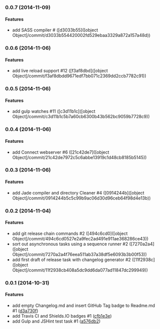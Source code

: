 ### 0.0.7 (2014-11-09)


#### Features

* add SASS compiler # ([d3033b55]([object Object]/commit/d3033b554420002fd529ebaa3329a872a157a48d))


### 0.0.6 (2014-11-06)


#### Features

* add live reload support #12 ([f3af8dbd]([object Object]/commit/f3af8dbdd9671edf7bb071c2369dd2ccb7782c91))


### 0.0.5 (2014-11-06)


#### Features

* add gulp watches #11 ([c3d11b1c]([object Object]/commit/c3d11b1c5b7a60cb6300b43b562bc9059b7728c9))


### 0.0.4 (2014-11-06)


#### Features

* add Connect webserver #6 ([21c42de7]([object Object]/commit/21c42de7972c5c6abbe13919c1d48cb8185b5145))


### 0.0.3 (2014-11-06)


#### Features

* add Jade compiler and directory Cleaner #4 ([0914244b]([object Object]/commit/0914244b5c5c99b9ac06d30d96ceb64f98d4e13b))


### 0.0.2 (2014-11-04)


#### Features

* add git release chain commands #2 ([494c6cd0]([object Object]/commit/494c6cd0527e2a9fec2ad491e911ae368286ce43))
* sort out asynchronous tasks using a sequence runner #2 ([7270a2a4]([object Object]/commit/7270a2a4f76eea511ab37a38df5e6093b3b00f53))
* add first draft of release task with changelog generator #2 ([11f2938c]([object Object]/commit/11f2938cb408a5dc9dd6da077ad11847dc299949))


### 0.0.1 (2014-10-31)


#### Features

* add empty Changelog.md and insert GitHub Tag badge to Readme.md #1 ([d3a730f](git@github.com:martinjezek/fatb/commit/d3a730f6bf6fd3fe1ec819d9dff7092a417a6ad9))
* add Travis CI and Shields.IO badges #1 ([cfb1e3e](git@github.com:martinjezek/fatb/commit/cfb1e3e4037810d4cb09037a0e1e5f8ee91a3773))
* add Gulp and JSHint test task #1 ([a576db2](git@github.com:martinjezek/fatb/commit/a576db29efd3c108a47431eb7edd7e095caa6a36))
